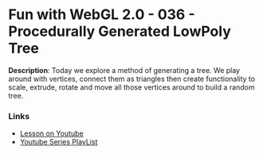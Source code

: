 # Fun with WebGL 2.0 - 036 - Procedurally Generated LowPoly Tree
**Description**:
Today we explore a method of generating a tree. We play around with vertices, connect them as triangles then create functionality to scale, extrude, rotate and move all those vertices around to build a random tree.

### Links
* [Lesson on Youtube](https://youtu.be/FD9g67Rf67s)
* [Youtube Series PlayList](https://www.youtube.com/playlist?list=PLMinhigDWz6emRKVkVIEAaePW7vtIkaIF)
